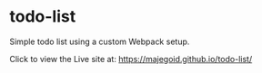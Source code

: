 # todo-list
Simple todo list using a custom Webpack setup.

Click to view the Live site at: https://majegoid.github.io/todo-list/
